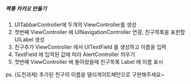##### 짝퉁 카카오 만들기

1. UITabbarController에 두개의 ViewController를 생성
2. 첫번째 ViewController 에 UINavigationController 연결, 친구목록을 표현할 UILabel 생성
3. 친구추가 ViewController 에서 UITextField 를 생성하고 이름을 입력
4. TextField 에 입력된 값에 따라 AlertController 띄우기
5. 첫번째 ViewController 에 돌아왔을때 친구목록 Label 에 이름 표시

ps. (도전과제) 추가된 친구의 이름을 델리게이트패턴으로 구현해주세요~
